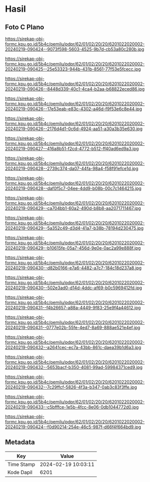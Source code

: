 # Hasil

## Foto C Plano

https://sirekap-obj-formc.kpu.go.id/5b4c/pemilu/pdpr/62/01/02/20/20/6201022020002-20240219-090424--9073f598-5603-4525-9b7d-cb53a80c280b.jpg

https://sirekap-obj-formc.kpu.go.id/5b4c/pemilu/pdpr/62/01/02/20/20/6201022020002-20240219-090425--25e53323-944b-431b-8561-77f53e5fcecc.jpg

https://sirekap-obj-formc.kpu.go.id/5b4c/pemilu/pdpr/62/01/02/20/20/6201022020002-20240219-090426--8448d339-40c1-4ca4-b2aa-b68822eced86.jpg

https://sirekap-obj-formc.kpu.go.id/5b4c/pemilu/pdpr/62/01/02/20/20/6201022020002-20240219-090426--17e53eab-e83c-4302-a46d-f9f53e6c8e44.jpg

https://sirekap-obj-formc.kpu.go.id/5b4c/pemilu/pdpr/62/01/02/20/20/6201022020002-20240219-090426--2176d4d1-0c6d-4924-aa51-a30a3b35e630.jpg

https://sirekap-obj-formc.kpu.go.id/5b4c/pemilu/pdpr/62/01/02/20/20/6201022020002-20240219-090427--416a8b51-f2cd-4772-b512-ff40ad6ed9a3.jpg

https://sirekap-obj-formc.kpu.go.id/5b4c/pemilu/pdpr/62/01/02/20/20/6201022020002-20240219-090428--2739c374-da07-44fa-98a4-f58f91efce1d.jpg

https://sirekap-obj-formc.kpu.go.id/5b4c/pemilu/pdpr/62/01/02/20/20/6201022020002-20240219-090428--daf0f5c7-04ee-4dd9-b08b-00c7c1464215.jpg

https://sirekap-obj-formc.kpu.go.id/5b4c/pemilu/pdpr/62/01/02/20/20/6201022020002-20240219-090429--ca704bb1-60a2-490d-b8b8-aa2071711467.jpg

https://sirekap-obj-formc.kpu.go.id/5b4c/pemilu/pdpr/62/01/02/20/20/6201022020002-20240219-090429--5a352c49-d3d4-41a7-b38b-78194d230475.jpg

https://sirekap-obj-formc.kpu.go.id/5b4c/pemilu/pdpr/62/01/02/20/20/6201022020002-20240219-090429--b10615fe-05a7-456d-9e0e-0ac2a99e888f.jpg

https://sirekap-obj-formc.kpu.go.id/5b4c/pemilu/pdpr/62/01/02/20/20/6201022020002-20240219-090430--d82b0166-e7a6-4482-a7c7-184c18d237a8.jpg

https://sirekap-obj-formc.kpu.go.id/5b4c/pemilu/pdpr/62/01/02/20/20/6201022020002-20240219-090430--502e3ad0-d14d-4ddc-af69-b0c5969412fd.jpg

https://sirekap-obj-formc.kpu.go.id/5b4c/pemilu/pdpr/62/01/02/20/20/6201022020002-20240219-090431--f4b26657-a88a-4449-9f83-25e9f4a44612.jpg

https://sirekap-obj-formc.kpu.go.id/5b4c/pemilu/pdpr/62/01/02/20/20/6201022020002-20240219-090431--0777e02b-55fe-4ed7-8a69-888ae521e4ef.jpg

https://sirekap-obj-formc.kpu.go.id/5b4c/pemilu/pdpr/62/01/02/20/20/6201022020002-20240219-090432--a2641cec-ec7a-43bb-861c-daea39b1d6a3.jpg

https://sirekap-obj-formc.kpu.go.id/5b4c/pemilu/pdpr/62/01/02/20/20/6201022020002-20240219-090432--5653bacf-b350-4081-99ad-59984371ced9.jpg

https://sirekap-obj-formc.kpu.go.id/5b4c/pemilu/pdpr/62/01/02/20/20/6201022020002-20240219-090432--7c29ffcf-5826-4f3a-b347-0ab3c83f3ffe.jpg

https://sirekap-obj-formc.kpu.go.id/5b4c/pemilu/pdpr/62/01/02/20/20/6201022020002-20240219-090433--c5bfffce-1e5b-4fcc-8e06-0db1044772d0.jpg

https://sirekap-obj-formc.kpu.go.id/5b4c/pemilu/pdpr/62/01/02/20/20/6201022020002-20240219-090424--f0d90214-254e-46c5-987f-d66f4f664bd9.jpg


## Metadata

| Key        | Value               |
| ---------- | ------------------- |
| Time Stamp | 2024-02-19 10:03:11 |
| Kode Dapil | 6201                |



